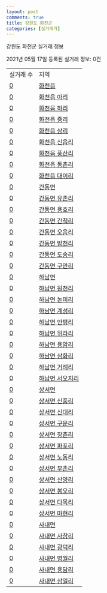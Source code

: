 ```yaml
---
layout: post
comments: true
title: 강원도 화천군
categories: [실거래가]
---
```


강원도 화천군 실거래 정보

2021년 05월 17일 등록된 실거래 정보: 0건


<table>
  <tr>
    <td>실거래 수</td>
    <td>지역</td>
  </tr>

  
  <tr>
    <td><a href="4279025000.html">0</a></td>
    <td><a href="4279025000.html">화천읍</a></td>
  </tr>
    

  <tr>
    <td><a href="4279025021.html">0</a></td>
    <td><a href="4279025021.html">화천읍 아리</a></td>
  </tr>
    

  <tr>
    <td><a href="4279025022.html">0</a></td>
    <td><a href="4279025022.html">화천읍 하리</a></td>
  </tr>
    

  <tr>
    <td><a href="4279025023.html">0</a></td>
    <td><a href="4279025023.html">화천읍 중리</a></td>
  </tr>
    

  <tr>
    <td><a href="4279025024.html">0</a></td>
    <td><a href="4279025024.html">화천읍 상리</a></td>
  </tr>
    

  <tr>
    <td><a href="4279025025.html">0</a></td>
    <td><a href="4279025025.html">화천읍 신읍리</a></td>
  </tr>
    

  <tr>
    <td><a href="4279025026.html">0</a></td>
    <td><a href="4279025026.html">화천읍 풍산리</a></td>
  </tr>
    

  <tr>
    <td><a href="4279025027.html">0</a></td>
    <td><a href="4279025027.html">화천읍 동촌리</a></td>
  </tr>
    

  <tr>
    <td><a href="4279025028.html">0</a></td>
    <td><a href="4279025028.html">화천읍 대이리</a></td>
  </tr>
    

  <tr>
    <td><a href="4279031000.html">0</a></td>
    <td><a href="4279031000.html">간동면</a></td>
  </tr>
    

  <tr>
    <td><a href="4279031021.html">0</a></td>
    <td><a href="4279031021.html">간동면 유촌리</a></td>
  </tr>
    

  <tr>
    <td><a href="4279031022.html">0</a></td>
    <td><a href="4279031022.html">간동면 용호리</a></td>
  </tr>
    

  <tr>
    <td><a href="4279031023.html">0</a></td>
    <td><a href="4279031023.html">간동면 간척리</a></td>
  </tr>
    

  <tr>
    <td><a href="4279031024.html">0</a></td>
    <td><a href="4279031024.html">간동면 오음리</a></td>
  </tr>
    

  <tr>
    <td><a href="4279031025.html">0</a></td>
    <td><a href="4279031025.html">간동면 방천리</a></td>
  </tr>
    

  <tr>
    <td><a href="4279031026.html">0</a></td>
    <td><a href="4279031026.html">간동면 도송리</a></td>
  </tr>
    

  <tr>
    <td><a href="4279031027.html">0</a></td>
    <td><a href="4279031027.html">간동면 구만리</a></td>
  </tr>
    

  <tr>
    <td><a href="4279032000.html">0</a></td>
    <td><a href="4279032000.html">하남면</a></td>
  </tr>
    

  <tr>
    <td><a href="4279032021.html">0</a></td>
    <td><a href="4279032021.html">하남면 원천리</a></td>
  </tr>
    

  <tr>
    <td><a href="4279032022.html">0</a></td>
    <td><a href="4279032022.html">하남면 논미리</a></td>
  </tr>
    

  <tr>
    <td><a href="4279032023.html">0</a></td>
    <td><a href="4279032023.html">하남면 계성리</a></td>
  </tr>
    

  <tr>
    <td><a href="4279032024.html">0</a></td>
    <td><a href="4279032024.html">하남면 안평리</a></td>
  </tr>
    

  <tr>
    <td><a href="4279032025.html">0</a></td>
    <td><a href="4279032025.html">하남면 위라리</a></td>
  </tr>
    

  <tr>
    <td><a href="4279032026.html">0</a></td>
    <td><a href="4279032026.html">하남면 용암리</a></td>
  </tr>
    

  <tr>
    <td><a href="4279032027.html">0</a></td>
    <td><a href="4279032027.html">하남면 삼화리</a></td>
  </tr>
    

  <tr>
    <td><a href="4279032028.html">0</a></td>
    <td><a href="4279032028.html">하남면 거례리</a></td>
  </tr>
    

  <tr>
    <td><a href="4279032029.html">0</a></td>
    <td><a href="4279032029.html">하남면 서오지리</a></td>
  </tr>
    

  <tr>
    <td><a href="4279033000.html">0</a></td>
    <td><a href="4279033000.html">상서면</a></td>
  </tr>
    

  <tr>
    <td><a href="4279033021.html">0</a></td>
    <td><a href="4279033021.html">상서면 신풍리</a></td>
  </tr>
    

  <tr>
    <td><a href="4279033022.html">0</a></td>
    <td><a href="4279033022.html">상서면 신대리</a></td>
  </tr>
    

  <tr>
    <td><a href="4279033023.html">0</a></td>
    <td><a href="4279033023.html">상서면 구운리</a></td>
  </tr>
    

  <tr>
    <td><a href="4279033024.html">0</a></td>
    <td><a href="4279033024.html">상서면 장촌리</a></td>
  </tr>
    

  <tr>
    <td><a href="4279033025.html">0</a></td>
    <td><a href="4279033025.html">상서면 파포리</a></td>
  </tr>
    

  <tr>
    <td><a href="4279033026.html">0</a></td>
    <td><a href="4279033026.html">상서면 노동리</a></td>
  </tr>
    

  <tr>
    <td><a href="4279033027.html">0</a></td>
    <td><a href="4279033027.html">상서면 부촌리</a></td>
  </tr>
    

  <tr>
    <td><a href="4279033028.html">0</a></td>
    <td><a href="4279033028.html">상서면 산양리</a></td>
  </tr>
    

  <tr>
    <td><a href="4279033029.html">0</a></td>
    <td><a href="4279033029.html">상서면 봉오리</a></td>
  </tr>
    

  <tr>
    <td><a href="4279033030.html">0</a></td>
    <td><a href="4279033030.html">상서면 다목리</a></td>
  </tr>
    

  <tr>
    <td><a href="4279033031.html">0</a></td>
    <td><a href="4279033031.html">상서면 마현리</a></td>
  </tr>
    

  <tr>
    <td><a href="4279034000.html">0</a></td>
    <td><a href="4279034000.html">사내면</a></td>
  </tr>
    

  <tr>
    <td><a href="4279034021.html">0</a></td>
    <td><a href="4279034021.html">사내면 사창리</a></td>
  </tr>
    

  <tr>
    <td><a href="4279034022.html">0</a></td>
    <td><a href="4279034022.html">사내면 광덕리</a></td>
  </tr>
    

  <tr>
    <td><a href="4279034023.html">0</a></td>
    <td><a href="4279034023.html">사내면 명월리</a></td>
  </tr>
    

  <tr>
    <td><a href="4279034024.html">0</a></td>
    <td><a href="4279034024.html">사내면 용담리</a></td>
  </tr>
    

  <tr>
    <td><a href="4279034025.html">0</a></td>
    <td><a href="4279034025.html">사내면 삼일리</a></td>
  </tr>
    


</table>
    
